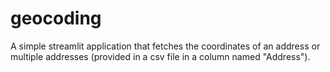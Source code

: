 # geocoding
A simple streamlit application that fetches the coordinates of an address or multiple addresses (provided in a csv file in a column named "Address").

